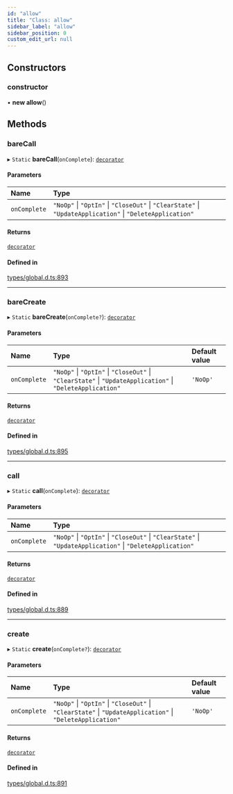 ```yaml
---
id: "allow"
title: "Class: allow"
sidebar_label: "allow"
sidebar_position: 0
custom_edit_url: null
---
```


## Constructors

### constructor

• **new allow**()

## Methods

### bareCall

▸ `Static` **bareCall**(`onComplete`): [`decorator`](../modules.md#decorator)

#### Parameters

| Name | Type |
| :------ | :------ |
| `onComplete` | ``"NoOp"`` \| ``"OptIn"`` \| ``"CloseOut"`` \| ``"ClearState"`` \| ``"UpdateApplication"`` \| ``"DeleteApplication"`` |

#### Returns

[`decorator`](../modules.md#decorator)

#### Defined in

[types/global.d.ts:893](https://github.com/algorand-devrel/tealscript/blob/30e25bd1/types/global.d.ts#L893)

___

### bareCreate

▸ `Static` **bareCreate**(`onComplete?`): [`decorator`](../modules.md#decorator)

#### Parameters

| Name | Type | Default value |
| :------ | :------ | :------ |
| `onComplete` | ``"NoOp"`` \| ``"OptIn"`` \| ``"CloseOut"`` \| ``"ClearState"`` \| ``"UpdateApplication"`` \| ``"DeleteApplication"`` | `'NoOp'` |

#### Returns

[`decorator`](../modules.md#decorator)

#### Defined in

[types/global.d.ts:895](https://github.com/algorand-devrel/tealscript/blob/30e25bd1/types/global.d.ts#L895)

___

### call

▸ `Static` **call**(`onComplete`): [`decorator`](../modules.md#decorator)

#### Parameters

| Name | Type |
| :------ | :------ |
| `onComplete` | ``"NoOp"`` \| ``"OptIn"`` \| ``"CloseOut"`` \| ``"ClearState"`` \| ``"UpdateApplication"`` \| ``"DeleteApplication"`` |

#### Returns

[`decorator`](../modules.md#decorator)

#### Defined in

[types/global.d.ts:889](https://github.com/algorand-devrel/tealscript/blob/30e25bd1/types/global.d.ts#L889)

___

### create

▸ `Static` **create**(`onComplete?`): [`decorator`](../modules.md#decorator)

#### Parameters

| Name | Type | Default value |
| :------ | :------ | :------ |
| `onComplete` | ``"NoOp"`` \| ``"OptIn"`` \| ``"CloseOut"`` \| ``"ClearState"`` \| ``"UpdateApplication"`` \| ``"DeleteApplication"`` | `'NoOp'` |

#### Returns

[`decorator`](../modules.md#decorator)

#### Defined in

[types/global.d.ts:891](https://github.com/algorand-devrel/tealscript/blob/30e25bd1/types/global.d.ts#L891)
